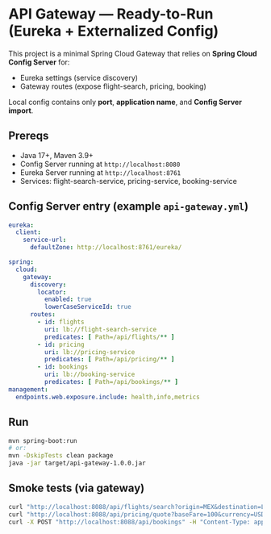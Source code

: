 # API Gateway — Ready-to-Run (Eureka + Externalized Config)

This project is a minimal Spring Cloud Gateway that relies on **Spring Cloud Config Server** for:
- Eureka settings (service discovery)
- Gateway routes (expose flight-search, pricing, booking)

Local config contains only **port**, **application name**, and **Config Server import**.

## Prereqs
- Java 17+, Maven 3.9+
- Config Server running at `http://localhost:8080`
- Eureka Server running at `http://localhost:8761`
- Services: flight-search-service, pricing-service, booking-service

## Config Server entry (example `api-gateway.yml`)
```yaml
eureka:
  client:
    service-url:
      defaultZone: http://localhost:8761/eureka/

spring:
  cloud:
    gateway:
      discovery:
        locator:
          enabled: true
          lowerCaseServiceId: true
      routes:
        - id: flights
          uri: lb://flight-search-service
          predicates: [ Path=/api/flights/** ]
        - id: pricing
          uri: lb://pricing-service
          predicates: [ Path=/api/pricing/** ]
        - id: bookings
          uri: lb://booking-service
          predicates: [ Path=/api/bookings/** ]
management:
  endpoints.web.exposure.include: health,info,metrics
```

## Run
```bash
mvn spring-boot:run
# or:
mvn -DskipTests clean package
java -jar target/api-gateway-1.0.0.jar
```

## Smoke tests (via gateway)
```bash
curl "http://localhost:8088/api/flights/search?origin=MEX&destination=LAX&dateFrom=2025-12-20&dateTo=2025-12-28"
curl "http://localhost:8088/api/pricing/quote?baseFare=100&currency=USD&bags=0&personType=ADULT&seatCount=2"
curl -X POST "http://localhost:8088/api/bookings" -H "Content-Type: application/json" -d '{"flightNumber":"MX123","origin":"MEX","destination":"LAX","departureDate":"2025-12-22","seatCount":2,"personType":"ADULT","totalFare":181.00,"currency":"USD"}'
```